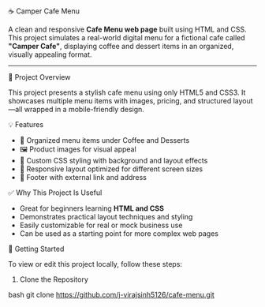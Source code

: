 ☕ Camper Cafe Menu

A clean and responsive **Cafe Menu web page** built using HTML and CSS. This project simulates a real-world digital menu for a fictional cafe called **"Camper Cafe"**, displaying coffee and dessert items in an organized, visually appealing format.

---

📌 Project Overview

This project presents a stylish cafe menu using only HTML5 and CSS3. It showcases multiple menu items with images, pricing, and structured layout—all wrapped in a mobile-friendly design.



💡 Features

- 🧾 Organized menu items under Coffee and Desserts
- 🖼️ Product images for visual appeal
- 🎨 Custom CSS styling with background and layout effects
- 📱 Responsive layout optimized for different screen sizes
- 🔗 Footer with external link and address



✅ Why This Project Is Useful

- Great for beginners learning **HTML and CSS**
- Demonstrates practical layout techniques and styling
- Easily customizable for real or mock business use
- Can be used as a starting point for more complex web pages


🚀 Getting Started

To view or edit this project locally, follow these steps:
  
1. Clone the Repository

bash
git clone https://github.com/j-virajsinh5126/cafe-menu.git
